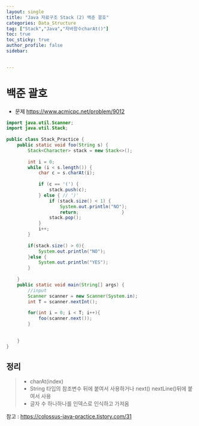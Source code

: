 ```yaml
---
layout: single
title: "Java 자료구조 Stack (2) 백준 괄호"
categories: Data_Structure
tag: ["Stack","Java","자바함수charAt()"]
toc: true
toc_sticky: true
author_profile: false
sidebar:
  

---
```

# 백준 괄호

- 문제 https://www.acmicpc.net/problem/9012

```java
import java.util.Scanner;  
import java.util.Stack;  
  
public class Stack_Practice {  
    public static void foo(String s) {  
        Stack<Character> stack = new Stack<>();  
  
        int i = 0;  
        while (i < s.length()) {  
            char c = s.charAt(i);  
  
            if (c == '(') {  
                stack.push(c);  
            } else { // ')'  
                if (stack.size() < 1) {  
                    System.out.println("NO");  
                    return;                }  
                stack.pop();  
            }  
            i++;  
        }  
  
        if(stack.size() > 0){  
            System.out.println("NO");  
        }else {  
            System.out.println("YES");  
        }  
  
    }  
    public static void main(String[] args) {  
        //input  
        Scanner scanner = new Scanner(System.in);  
        int T = scanner.nextInt();  
  
        for(int i = 0; i < T; i++){  
            foo(scanner.next());  
        }  
  
  
    }  
}
```

## 정리

>- charAt(index)
>- String 타입의 참조변수 뒤에 붙여서 사용하거나 next() nextLine()뒤에 붙여서 사용
>- 글자 수 하나하나를 인덱스로 인식하고 가져옴

참고 : https://colossus-java-practice.tistory.com/31